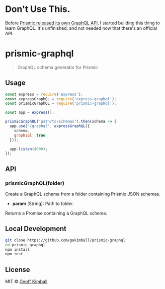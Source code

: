 # Don't Use This.

Before [Prismic released its own GraphQL API](https://prismic.io/docs/graphql/getting-started/intro-to-the-graphql-api), I started building this thing to learn GraphQL. It's unfinished, and not needed now that there's an official API.

# prismic-graphql

> GraphQL schema generator for Prismic

## Usage

```js
const express = require('express');
const expressGraphQL = require('express-graphql');
const prismicGraphQL = require('prismic-graphql');

const app = express();

prismicGraphQL('path/to/schemas').then(schema => {
  app.use('/graphql', expressGraphQL({
    schema,
    graphiql: true
  }));

  app.listen(4000);
});
```

## API

### prismicGraphQL(folder)

Create a GraphQL schema from a folder containing Prismic JSON schemas.

- **param** (String): Path to folder.

Returns a Promise containing a GraphQL schema.

## Local Development

```bash
git clone https://github.com/gakimball/prismic-graphql
cd prismic-graphql
npm install
npm test
```

## License

MIT &copy; [Geoff Kimball](http://geoffkimball.com)
